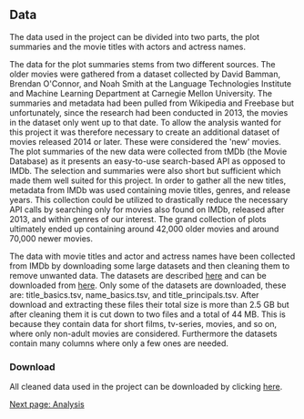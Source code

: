 
## Data

The data used in the project can be divided into two parts, the plot summaries and the movie titles with actors and actress names.

The data for the plot summaries stems from two different sources. The older movies were gathered from a dataset collected by David Bamman, Brendan O'Connor, and Noah Smith at the Language Technologies Institute and Machine Learning Department at Carnegie Mellon University. The summaries and metadata had been pulled from Wikipedia and Freebase but unfortunately, since the research had been conducted in 2013, the movies in the dataset only went up to that date. To allow the analysis wanted for this project it was therefore necessary to create an additional dataset of movies released 2014 or later. These were considered the 'new' movies. The plot summaries of the new data were collected from tMDb (the Movie Database) as it presents an easy-to-use search-based API as opposed to IMDb. The selection and summaries were also short but sufficient which made them well suited for this project. In order to gather all the new titles, metadata from IMDb was used containing movie titles, genres, and release years. This collection could be utilized to drastically reduce the necessary API calls by searching only for movies also found on IMDb, released after 2013, and within genres of our interest. The grand collection of plots ultimately ended up containing around 42,000 older movies and around 70,000 newer movies. 



The data with movie titles and actor and actress names have been collected from IMDb by downloading some large datasets and then cleaning them to remove unwanted data.
The datasets are described [here](https://www.imdb.com/interfaces/) and can be downloaded from [here](https://datasets.imdbws.com/).
Only some of the datasets are downloaded, these are: title_basics.tsv, name_basics.tsv, and title_principals.tsv.
After download and extracting these files their total size is more than 2.5 GB but after cleaning them it is cut down to two files and a total of 44 MB.
This is because they contain data for short films, tv-series, movies, and so on, where only non-adult movies are considered.
Furthermore the datasets contain many columns where only a few ones are needed.

### Download
All cleaned data used in the project can be downloaded by clicking [here](/data/Data.zip).

[Next page: Analysis](analysis.md)
